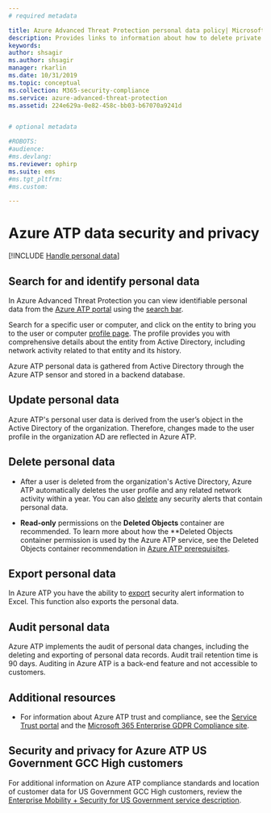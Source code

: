 ```yaml
---
# required metadata

title: Azure Advanced Threat Protection personal data policy| Microsoft Docs
description: Provides links to information about how to delete private information and personal data from Azure ATP.
keywords:
author: shsagir
ms.author: shsagir
manager: rkarlin
ms.date: 10/31/2019
ms.topic: conceptual
ms.collection: M365-security-compliance
ms.service: azure-advanced-threat-protection
ms.assetid: 224e629a-0e82-458c-bb03-b67070a9241d


# optional metadata

#ROBOTS:
#audience:
#ms.devlang:
ms.reviewer: ophirp
ms.suite: ems
#ms.tgt_pltfrm:
#ms.custom:

---
```


# Azure ATP data security and privacy

[!INCLUDE [Handle personal data](../includes/gdpr-intro-sentence.md)]

## Search for and identify personal data 

In Azure Advanced Threat Protection you can view identifiable personal data from the [Azure ATP portal](workspace-portal.md) using the [search bar](workspace-portal.md#search-bar). 

Search for a specific user or computer, and click on the entity to bring you to the user or computer [profile page](entity-profiles.md). The profile provides you with comprehensive details about the entity from Active Directory, including network activity related to that entity and its history.

Azure ATP personal data is gathered from Active Directory through the Azure ATP sensor and stored in a backend database.

## Update personal data 

Azure ATP's personal user data is derived from the user’s object in the Active Directory of the organization. Therefore, changes made to the user profile in the organization AD are reflected in Azure ATP.


## Delete personal data 

- After a user is deleted from the organization's Active Directory, Azure ATP automatically deletes the user profile and any related network activity within a year. You can also [delete](working-with-suspicious-activities.md#review-suspicious-activities-on-the-attack-time-line) any security alerts that contain personal data. 

- **Read-only** permissions on the **Deleted Objects** container are recommended. To learn more about how the **Deleted Objects container permission is used by the Azure ATP service, see the Deleted Objects container recommendation in [Azure ATP prerequisites](https://docs.microsoft.com/azure-advanced-threat-protection/atp-prerequisites#before-you-start).

## Export personal data 

In Azure ATP you have the ability to [export](working-with-suspicious-activities.md#review-suspicious-activities-on-the-attack-time-line) security alert information to Excel. This function also exports the personal data. 
 
## Audit personal data

Azure ATP implements the audit of personal data changes, including the deleting and exporting of personal data records. Audit trail retention time is 90 days. Auditing in Azure ATP is a back-end feature and not accessible to customers.
 
## Additional resources

- For information about Azure ATP trust and compliance, see the [Service Trust portal](https://servicetrust.microsoft.com/ViewPage/GDPRGetStarted) and the [Microsoft 365 Enterprise GDPR Compliance site](https://docs.microsoft.com/microsoft-365/compliance/compliance-solutions-overview).

## Security and privacy for Azure ATP US Government GCC High customers 
For additional information on Azure ATP compliance standards and location of customer data for US Government GCC High customers, review the [Enterprise Mobility + Security for US Government service description](https://docs.microsoft.com/enterprise-mobility-security/solutions/ems-govt-service-description). 